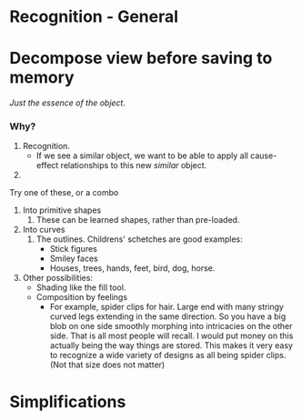 Recognition - General
=====================

Decompose view before saving to memory
======================================

*Just the essence of the object.*

### Why?

1. Recognition. 
	* If we see a similar object, we want to be able to apply all cause-effect relationships to this new *similar* object.
1. 



Try one of these, or a combo
1. Into primitive shapes
	1. These can be learned shapes, rather than pre-loaded.
1. Into curves
	1. The outlines. Childrens' schetches are good examples:
		* Stick figures
		* Smiley faces
		* Houses, trees, hands, feet, bird, dog, horse.
1. Other possibilities:
	* Shading like the fill tool.
	* Composition by feelings
		* For example, spider clips for hair. Large end with many stringy curved legs extending in the same direction.  So you have a big blob on one side smoothly morphing into intricacies on the other side.  That is all most people will recall.  I would put money on this actually being the way things are stored.  This makes it very easy to recognize a wide variety of designs as all being spider clips.  (Not that size does not matter)





Simplifications
===============


